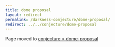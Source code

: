 ```yaml
---
title: dome proposal
layout: redirect
permalink: /darkness-conjecture/dome-proposal/
redirect: ../../conjecture/dome-proposal
---
```


Page moved to [conjecture > dome-proposal](/conjecture/dome-proposal)
